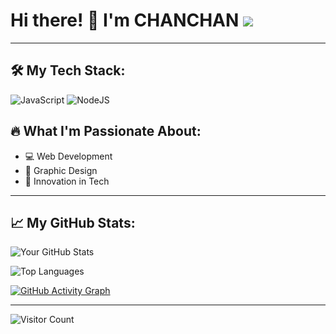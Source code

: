 

# Hi there! 👋 I'm CHANCHAN ![](https://media.giphy.com/media/hvRJCLFzcasrR4ia7z/giphy.gif)

---

## 🛠️ My Tech Stack:
![JavaScript](https://img.shields.io/badge/JavaScript-F7DF1E?style=for-the-badge&logo=javascript&logoColor=black)
![NodeJS](https://img.shields.io/badge/Node.js-339933?style=for-the-badge&logo=nodedotjs&logoColor=white)

## 🔥 What I'm Passionate About:
- 💻 Web Development
- 🎨 Graphic Design
- 🚀 Innovation in Tech

---

## 📈 My GitHub Stats:
![Your GitHub Stats](https://github-readme-stats.vercel.app/api?username=[CHNCHN5]&show_icons=true&theme=radical)

![Top Languages](https://github-readme-stats.vercel.app/api/top-langs/?username=[YourUsername]&layout=compact&theme=radical)

[![GitHub Activity Graph](https://github-readme-activity-graph.vercel.app/graph?username=[YourUsername]&theme=github)](https://github.com/ashutosh00710/github-readme-activity-graph)

---

![Visitor Count](https://profile-counter.glitch.me/{YourUsername}/count.svg)

